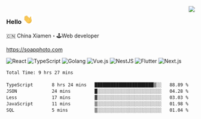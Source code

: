 <img align="right" src="https://github-readme-stats.vercel.app/api?username=yiiu&show_icons=false&bg_color=30,e96443,904e95&title_color=fff&text_color=fff" />

### Hello <img src="https://raw.githubusercontent.com/ABSphreak/ABSphreak/master/gifs/Hi.gif" width="26px" />
 
🇨🇳 China Xiamen・🕹Web developer

https://soapphoto.com

<p align="left"><img src="https://cdn.svgporn.com/logos/react.svg" alt="React" width="32" height="32"/> <img src="https://cdn.svgporn.com/logos/typescript-icon.svg" alt="TypeScript" width="32" height="32"/> <img src="https://cdn.svgporn.com/logos/gopher.svg" alt="Golang" width="32" height="32"/> <img src="https://cdn.svgporn.com/logos/vue.svg" alt="Vue.js" width="32" height="32"/> <img src="https://cdn.svgporn.com/logos/nestjs.svg" alt="NestJS" width="32" height="32"/> <img src="https://cdn.svgporn.com/logos/flutter.svg" alt="Flutter" width="32" height="32"/> <img src="https://cdn.svgporn.com/logos/nextjs-icon.svg" alt="Next.js" width="32" height="32"/></p>


<!--START_SECTION:waka-->

```txt
Total Time: 9 hrs 27 mins

TypeScript       8 hrs 24 mins   ██████████████████████▒░░   88.89 %
JSON             24 mins         █░░░░░░░░░░░░░░░░░░░░░░░░   04.28 %
Less             17 mins         ▓░░░░░░░░░░░░░░░░░░░░░░░░   03.03 %
JavaScript       11 mins         ▒░░░░░░░░░░░░░░░░░░░░░░░░   01.98 %
SQL              5 mins          ▒░░░░░░░░░░░░░░░░░░░░░░░░   01.04 %
```

<!--END_SECTION:waka-->
